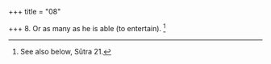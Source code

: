 +++
title = "08"

+++
8. Or as many as he is able (to entertain). [^7] 


[^7]:  See also below, Sūtra 21.
